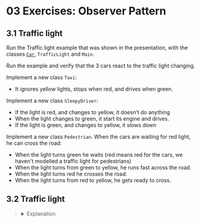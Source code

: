 # 03 Exercises: Observer Pattern

## 3.1 Traffic light

Run the Traffic light example that was shown in the presentation, with the classes [`Car`](https://github.com/MichaelViuff/SDJ2/blob/main/03%20Observer%20Pattern/Examples/Car.java), `TrafficLight` and `Main`. 

Run the example and verify that the 3 cars react to the traffic light changing.

Implement a new class `Taxi`: 
 - It ignores yellow lights, stops when red, and drives when green.

Implement a new class `SleepyDriver`: 
 - If the light is red, and changes to yellow, it doesn’t do anything
 - When the light changes to green, it start its engine and drives.
 - If the light is green, and changes to yellow, it slows down

Implement a new class `Pedestrian`. When the cars are waiting for red light, he can cross the road:
 - When the light turns green he waits (red means red for the cars, we haven't modelled a traffic light for pedestrians)
 - When the light turns from green to yellow, he runs fast across the road.
 - When the light turns red he crosses the road.
 - When the light turns from red to yellow, he gets ready to cross.

## 3.2 Traffic light

<blockquote>
<details>
<summary>Explanation</summary>
  <p>
   
  </p>
</details>
</blockquote>



